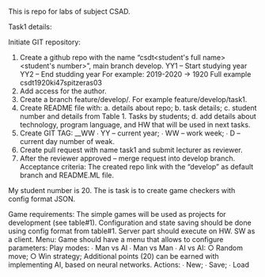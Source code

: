 This is repo for labs of subject CSAD.

Task1 details:

Initiate GIT repository:
1. Create a github repo with the name “csdt<YY1YY2><group><student's full
name><student's number>”, main branch develop.
YY1 – Start studying year
YY2 – End studding year
For example: 2019-2020 -> 1920
Full example csdt1920ki47spitzeras03
2. Add access for the author.
3. Create a branch feature/develop/<task number>. For example
feature/develop/task1.
4. Create README file with:
a. details about repo;
b. task details;
c. student number and details from Table 1. Tasks by students;
d. add details about technology, program language, and HW that will be
used in next tasks.
5. Create GIT TAG: <PROJECT NAME>_<VERSION>_WW<YYWWD>
∙ YY – current year;
∙ WW – work week;
∙ D – current day number of weak.
6. Create pull request with name task1 and submit lecturer as reviewer.
7. After the reviewer approved – merge request into develop branch.
Acceptance criteria:
The created repo link with the “develop” as default branch and README.ML file.

My student number is 20. The is task is to create game checkers with config format JSON.

Game requirements:
The simple games will be used as projects for development (see table#1).
Configuration and state saving should be done using config format from table#1.
Server part should execute on HW. SW as a client.
Menu:
Game should have a menu that allows to configure parameters:
Play modes:
∙ Man vs AI
∙ Man vs Man
∙ AI vs AI:
○ Random move;
○ Win strategy;
Additional points (20) can be earned with implementing AI, based on neural
networks.
Actions:
∙ New;
∙ Save;
∙ Load
